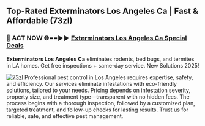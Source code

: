 ## Top-Rated Exterminators Los Angeles Ca | Fast & Affordable (73zl)

<h3>🐜 ACT NOW 🌐==►► <a href="https://tinyurl.com/yc7vsfwc" rel="nofollow">Exterminators Los Angeles Ca Special Deals</a></h3>

**Exterminators Los Angeles Ca** eliminates rodents, bed bugs, and termites in LA homes. Get free inspections + same-day service. New Solutions 2025!

[![73zl](https://i.imgur.com/1VzRXn8.jpeg)](https://tinyurl.com/yc7vsfwc)
Professional pest control in Los Angeles requires expertise, safety, and efficiency. Our services eliminate infestations with eco-friendly solutions, tailored to your needs. Pricing depends on infestation severity, property size, and treatment type—transparent with no hidden fees. The process begins with a thorough inspection, followed by a customized plan, targeted treatment, and follow-up checks for lasting results. Trust us for reliable, safe, and effective pest management.